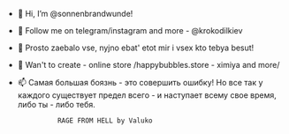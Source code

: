 - 👋 Hi, I’m @sonnenbrandwunde! 
- 👀 Follow me on telegram/instagram and more - @krokodilkiev
- 🌱 Prosto zaebalo vse, nyjno ebat' etot mir i vsex kto tebya besut!
- 💞️ Wan't to create - online store /happybubbles.store - ximiya and more/
- 📫 Самая большая боязнь - это совершить ошибку! 
        Но все так у каждого существует предел всего - и наступает всему свое время, либо ты - либо тебя.
        
        
        
                RAGE FROM HELL by Valuko

<!---
sonnenbrandwunde/sonnenbrandwunde is a ✨ special ✨ repository because its `README.md` (this file) appears on your GitHub profile.
You can click the Preview link to take a look at your changes.
--->
